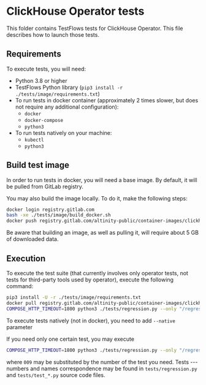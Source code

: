 # ClickHouse Operator tests

This folder contains TestFlows tests for ClickHouse Operator. This file describes how to launch those tests.

## Requirements

To execute tests, you will need:

* Python 3.8 or higher
* TestFlows Python library (`pip3 install -r ./tests/image/requirements.txt`)
* To run tests in docker container (approximately 2 times slower, but does not require any additional configuration):
    - `docker` 
    - `docker-compose`
    - `python3`
* To run tests natively on your machine:
    - `kubectl`
    - `python3`

## Build test image

In order to run tests in docker, you will need a base image. By default, it will be pulled from GitLab registry.

You may also build the image locally. To do it, make the following steps:

```bash
docker login registry.gitlab.com
bash -xe ./tests/image/build_docker.sh
docker push registry.gitlab.com/altinity-public/container-images/clickhouse-operator-test-runner:latest
```

Be aware that building an image, as well as pulling it, will require about 5 GB of downloaded data.

## Execution

To execute the test suite (that currently involves only operator tests, not tests for third-party tools used by operator), execute the following command:

```bash
pip3 install -U -r ./tests/image/requirements.txt
docker pull registry.gitlab.com/altinity-public/container-images/clickhouse-operator-test-runner:latest
COMPOSE_HTTP_TIMEOUT=1800 python3 ./tests/regression.py --only "/regression/e2e.test_operator/*"
```

To execute tests natively (not in docker), you need to add `--native` parameter

If you need only one certain test, you may execute

```bash
COMPOSE_HTTP_TIMEOUT=1800 python3 ./tests/regression.py --only "/regression/e2e.test_operator/test_009*"
```

where `009` may be substituted by the number of the test you need. Tests --- numbers and names correspondence may be found in `tests/regression.py` and `tests/test_*.py` source code files.
